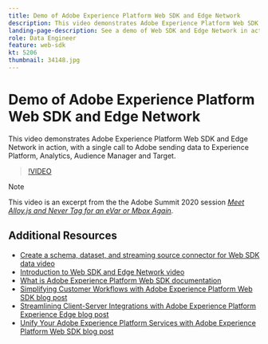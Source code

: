 ```yaml
---
title: Demo of Adobe Experience Platform Web SDK and Edge Network
description: This video demonstrates Adobe Experience Platform Web SDK and Edge Network in action, with a single call to Adobe sending data to Experience Platform, Analytics, Audience Manager and Target.
landing-page-description: See a demo of Web SDK and Edge Network in action, with a single call to Adobe sending data to Experience Platform, Analytics, Audience Manager and Target.
role: Data Engineer
feature: web-sdk
kt: 5206
thumbnail: 34148.jpg
---
```


# Demo of Adobe Experience Platform Web SDK and Edge Network

This video demonstrates Adobe Experience Platform Web SDK and Edge Network in action, with a single call to Adobe sending data to Experience Platform, Analytics, Audience Manager and Target.

>[!VIDEO](https://video.tv.adobe.com/v/34148?quality=12&learn=on)

>[!NOTE]
>
>This video is an excerpt from the the Adobe Summit 2020 session *[Meet Alloy.js and Never Tag for an eVar or Mbox Again](https://www.adobe.com/summit/2020/with-alloy-js-never-tag-for-an-evar-or-mbox-again.html)*.

## Additional Resources

* [Create a schema, dataset, and streaming source connector for Web SDK data video](create-a-schema-dataset-and-streaming-source-connector-for-web-sdk-data.md)
* [Introduction to Web SDK and Edge Network video](introduction-to-web-sdk-and-edge-network.md)
* [What is Adobe Experience Platform Web SDK documentation](https://docs.adobe.com/content/help/en/experience-platform/edge/home.html)
* [Simplifying Customer Workflows with Adobe Experience Platform Web SDK blog post](https://medium.com/adobetech/simplifying-customer-workflows-with-adobe-experience-platform-web-sdk-4e54fe134f4a)
* [Streamlining Client-Server Integrations with Adobe Experience Platform Experience Edge blog post](https://medium.com/adobetech/streamlining-client-server-integrations-with-adobe-experience-platform-experience-edge-1caaef887172)
* [Unify Your Adobe Experience Platform Services with Adobe Experience Platform Web SDK blog post](https://medium.com/adobetech/unify-your-adobe-experience-platform-services-with-adobe-experience-platform-web-sdk-75cf6851a9fc)